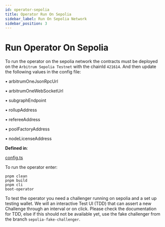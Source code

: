 ```yaml
---
id: operator-sepolia
title: Operator Run On Sepolia
sidebar_label: Run On Sepolia Network
sidebar_position: 3
---
```


# Run Operator On Sepolia

To run the operator on the sepolia network the contracts must be deployed on the `Arbitrum Sepolia Testnet` with the chainId `421614`. And then update the following values in the config file:

• arbitrumOneJsonRpcUrl

• arbitrumOneWebSocketUrl

• subgraphEndpoint

• rollupAddress

• refereeAddress

• poolFactoryAddress

• nodeLicenseAddress

**Defined in**:

[config.ts](https://github.com/xai-foundation/sentry/blob/fe751c5eb031e20365a15eef1f0eba36a8144d5e/packages/core/src/config.ts)

To run the operator enter:

```
pnpm clean
pnpm build
pnpm cli
boot-operator
```

To test the operator you need a challenger running on sepolia and a set up testing wallet. We will an interactive Test UI (TDD) that can assert a new Challenge through an interval or on click. Please check the documentation for TDD, else if this should not be available yet, use the fake challenger from the branch `sepolia-fake-challenger`.